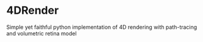 # 4DRender
Simple yet faithful python implementation of 4D rendering with path-tracing and volumetric retina model
